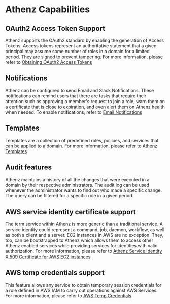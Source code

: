 # Athenz Capabilities

## OAuth2 Access Token Support

Athenz supports the OAuth2 standard by enabling the generation of Access Tokens. Access tokens represent an
authoritative statement that a given principal may assume some number of roles in a domain for a limited period.
They are signed to prevent tampering. For more information, please refer to
[Obtaining OAuth2 Access Tokens](zts_access_token_guide.md)

## Notifications

Athenz can be configured to send Email and Slack Notifications. These notifications can remind users that there are
tasks that require their attention such as approving a member's request to join a role, warn them on a certificate
that is close to expiration, and even alert them on Athenz health when needed. To enable notifications, refer
to [Email Notifications](email_notifications.md)

## Templates

Templates are a collection of predefined roles, policies, and services that can be applied to a domain.
For more information, please refer to [Athenz Templates](athenz_templates.md)

## Audit features

Athenz maintains a history of all the changes that were executed in a domain by their respective administrators. The
audit log can be used whenever the administrator wants to find out who made a specific change. The query can be
filtered for a specific role in a given period.

## AWS service identity certificate support

The term service within Athenz is more generic than a traditional service. A service identity could represent a command,
job, daemon, workflow, as well as both a client and a server. EC2 instances in AWS are no exception. They, too, can be
bootstrapped to Athenz which allows them to access other Athenz enabled services while providing services for
identities with valid authorization. For more information, please refer
to [Athenz Service Identity X.509 Certificate for AWS EC2 instances](service_x509_credentials_aws.md)

## AWS temp credentials support

This feature allows any service to obtain temporary session credentials for a role defined in AWS IAM to carry out
operations against AWS Services. For more information, please refer to [AWS Temp Credentials](aws_temp_creds.md)
